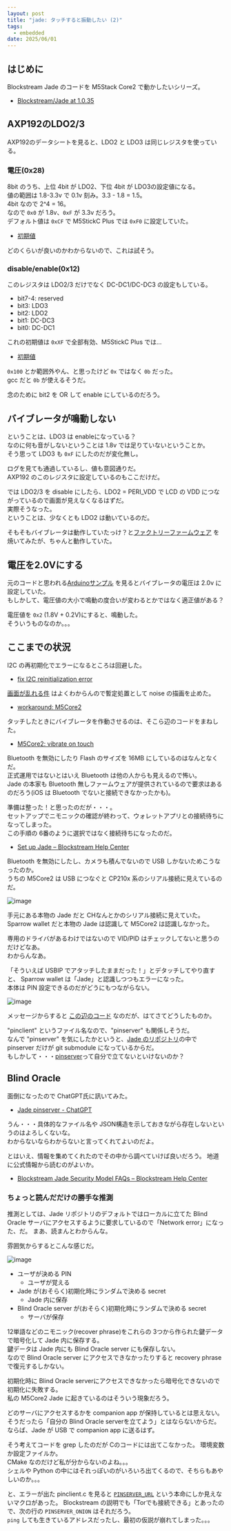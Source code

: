 ```yaml
---
layout: post
title: "jade: タッチすると振動したい (2)"
tags:
  - embedded
date: 2025/06/01
---
```


## はじめに

Blockstream Jade のコードを M5Stack Core2 で動かしたいシリーズ。

* [Blockstream/Jade at 1.0.35](https://github.com/Blockstream/Jade/tree/1.0.35)

## AXP192のLDO2/3

AXP192のデータシートを見ると、LDO2 と LDO3 は同じレジスタを使っている。  

### 電圧(0x28)

8bit のうち、上位 4bit が LDO2、下位 4bit が LDO3の設定値になる。  
値の範囲は 1.8-3.3v で 0.1v 刻み。3.3 - 1.8 = 1.5。  
4bit なので 2^4 = 16。  
なので `0x0` が 1.8v、`0xF` が 3.3v だろう。  
デフォルト値は `0xCF` で M5StickC Plus では `0xF0` に設定していた。

* [初期値](https://github.com/Blockstream/Jade/blob/1.0.35/main/power/m5stickcplus.inc#L174-L175)

どのくらいが良いのかわからないので、これは試そう。

### disable/enable(0x12)

このレジスタは LDO2/3 だけでなく DC-DC1/DC-DC3 の設定もしている。  

* bit7-4: reserved
* bit3: LDO3
* bit2: LDO2
* bit1: DC-DC3
* bit0: DC-DC1

これの初期値は `0xXF` で全部有効、M5StickC Plus では...

* [初期値](https://github.com/Blockstream/Jade/blob/1.0.35/main/power/m5stickcplus.inc#L182)

`0x100` とか範囲外やん、と思ったけど `0x` ではなく `0b` だった。  
gcc だと `0b` が使えるそうだ。

念のために bit2 を OR して enable にしているのだろう。

## バイブレータが鳴動しない

ということは、LDO3 は enableになっている？  
なのに何も音がしないということは 1.8v では足りていないということか。  
そう思って LDO3 も `0xF` にしたのだが変化無し。

ログを見ても通過しているし、値も意図通りだ。  
AXP192 のこのレジスタに設定しているのもここだけだ。

では LDO2/3 を disable にしたら、LDO2 = PERI_VDD で LCD の VDD につながっているので画面が見えなくなるはずだ。  
実際そうなった。  
ということは、少なくとも LDO2 は動いているのだ。

そもそもバイブレータは動作していたっけ？と[ファクトリーファームウェア](https://docs.m5stack.com/en/guide/restore_factory/m5core2) を焼いてみたが、ちゃんと動作していた。  

## 電圧を2.0Vにする

元のコードと思われる[Arduinoサンプル](https://github.com/m5stack/M5Core2/blob/0134dd3a38cfd335a1ec39da2c149f88baf54326/src/AXP192.cpp#L38) を見るとバイブレータの電圧は 2.0v に設定していた。  
もしかして、電圧値の大小で鳴動の度合いが変わるとかではなく適正値がある？

電圧値を `0x2` (1.8V + 0.2V)にすると、鳴動した。  
そういうものなのか。。。

## ここまでの状況

I2C の再初期化でエラーになるところは回避した。

* [fix I2C reinitialization error](https://github.com/hirokuma/Jade-Core2/commit/0c5e392fd59cc12529fdce5ba4a113b8852a00f5)

[画面が乱れる件](20250531-m5.md) はよくわからんので暫定処置として noise の描画を止めた。

* [workaround: M5Core2](https://github.com/hirokuma/Jade-Core2/commit/64794ab075c72f35296d86583b42dd2b4c65f83e)

タッチしたときにバイブレータを作動させるのは、そこら辺のコードをまねした。

* [M5Core2: vibrate on touch](https://github.com/hirokuma/Jade-Core2/commit/3d71cb1ebaebad89874c5468e853e0f7656efd73)

Bluetooth を無効にしたり Flash のサイズを 16MB にしているのはなんとなくだ。  
正式運用ではないとはいえ Bluetooth は他の人からも見えるので怖い。  
Jade の本家も Bluetooth 無しファームウェアが提供されているので要求はあるのだろう(iOS は Bluetooth でないと接続できなかったかも)。

準備は整った！と思ったのだが・・・。  
セットアップでニモニックの確認が終わって、ウォレットアプリとの接続待ちになってしまった。  
この手順の 6番のように選択ではなく接続待ちになったのだ。

* [Set up Jade – Blockstream Help Center](https://help.blockstream.com/hc/en-us/articles/19629901272345-Set-up-Jade)

Bluetooth を無効にしたし、カメラも積んでないので USB しかないためこうなったのか。  
うちの M5Core2 は USB につなぐと CP210x 系のシリアル接続に見えているのだ。

![image](images/20250601a-1.png)

手元にある本物の Jade だと CHなんとかのシリアル接続に見えていた。  
Sparrow wallet だと本物の Jade は認識して M5Core2 は認識しなかった。

専用のドライバがあるわけではないので VID/PID はチェックしてないと思うのだけどなあ。  
わからんなあ。

「そういえば USBIP でアタッチしたままだった！」とデタッチしてやり直すと、
Sparrow wallet は「Jade」と認識しつつもエラーになった。  
本体は PIN 設定できるのだがどうにもつながらない。

![image](images/20250601a-2.png)

メッセージからすると [この辺のコード](https://github.com/Blockstream/Jade/blob/1.0.35/main/process/pinclient.c#L523-L536) なのだが、はてさてどうしたものか。

"pinclient" というファイル名なので、"pinserver" も関係しそうだ。  
なんで "pinserver" を気にしたかというと、[Jade のリポジトリ](https://github.com/Blockstream/Jade)の中で pinserver だけが git submodule になっているからだ。  
もしかして・・・[pinserver](https://help.blockstream.com/hc/en-us/articles/12800132096793-Set-up-a-personal-blind-oracle)って自分で立てないといけないのか？

## Blind Oracle

面倒になったので ChatGPT氏に訊いてみた。

* [Jade pinserver - ChatGPT](https://chatgpt.com/share/683c4529-36c8-8010-8097-b6ea09054faf)

うん・・・具体的なファイル名や JSON構造を示しておきながら存在しないというのはよろしくないな。  
わからないならわからないと言ってくれてよいのだよ。

とはいえ、情報を集めてくれたのでその中から調べていけば良いだろう。
地道に公式情報から読むのがよいか。

* [Blockstream Jade Security Model FAQs – Blockstream Help Center](https://help.blockstream.com/hc/en-us/articles/15884462476953-Blockstream-Jade-Security-Model-FAQs)

### ちょっと読んだだけの勝手な推測

推測としては、Jade リポジトリのデフォルトではローカルに立てた Blind Oracle サーバにアクセスするように要求しているので「Network error」になった、だ。
まあ、読まんとわからんな。

雰囲気からするとこんな感じだ。

![image](images/20250601a-3.png)

* ユーザが決める PIN
  * ユーザが覚える
* Jade が(おそらく)初期化時にランダムで決める secret
  * Jade 内に保存
* Blind Oracle server が(おそらく)初期化時にランダムで決める secret
  * サーバが保存

12単語などのニモニック(recover phrase)をこれらの 3つから作られた鍵データで暗号化して Jade 内に保存する。  
鍵データは Jade 内にも Blind Oracle server にも保存しない。  
なので Blind Oracle server にアクセスできなかったりすると recovery phrase で復元するしかない。

初期化時に Blind Oracle serverにアクセスできなかったら暗号化できないので初期化に失敗する。  
私の M5Core2 Jade に起きているのはそういう現象だろう。  

どのサーバにアクセスするかを companion app が保持しているとは思えない。
そうだったら「自分の Blind Oracle serverを立てよう」とはならないからだ。  
ならば、Jade が USB で companion app に送るはず。

そう考えてコードを grep したのだが Cのコードには出てこなかった。
環境変数か設定ファイルか。  
CMake なのだけど私が分からないのよね。。。  
シェルや Python の中にはそれっぽいのがいろいろ出てくるので、そちらもあやしいのか。。。

と、エラーが出た pinclient.c を見ると [`PINSERVER_URL`](https://github.com/Blockstream/Jade/blob/1.0.35/main/process/pinclient.c#L20) という本命にしか見えないマクロがあった。
Blockstream の説明でも「Torでも接続できる」とあったので、次の行の `PINSERVER_ONION` はそれだろう。  
`ping` しても生きているアドレスだったし、最初の仮説が崩れてしまった。。。
